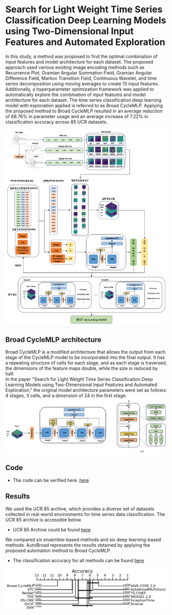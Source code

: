 # Search for Light Weight Time Series Classification Deep Learning Models using Two-Dimensional Input Features and Automated Exploration

In this study, a method was proposed to find the optimal combination of input features and model architecture for each dataset. The proposed approach used various existing image encoding methods such as Recurrence Plot, Gramian Angular Summation Field, Gramian Angular Difference Field, Markov Transition Field, Continuous Wavelet, and time series decomposition using moving averages to create 13 input features. Additionally, a hyperparameter optimization framework was applied to automatically explore the combination of input features and model architecture for each dataset. The time series classification deep learning model with exploration applied is referred to as Broad CycleMLP. Applying the proposed method to Broad CycleMLP resulted in an average reduction of 68.76% in parameter usage and an average increase of 7.22% in classification accuracy across 85 UCR datasets.

<img src="img/all_flow.png">

## Broad CycleMLP architecture

Broad CycleMLP is a modified architecture that allows the output from each stage of the CycleMLP model to be incorporated into the final output. It has a repeating structure of cells for each stage, and as each stage is traversed, the dimensions of the feature maps double, while the size is reduced by half.<br/>
In the paper "Search for Light Weight Time Series Classification Deep Learning Models using Two-Dimensional Input Features and Automated Exploration," the original model architecture parameters were set as follows: 4 stages, 3 cells, and a dimension of 24 in the first stage.
<img src="img/arc.PNG">

## Code
- The code can be verified here. [here](https://github.com/CBNU-AILAB/Broad-Cycle/blob/main/auto_code.ipynb)

## Results
We used the UCR 85 archive, which provides a diverse set of datasets collected in real-world environments for time series data classification. The UCR 85 archive is accessible below.
- UCR 85 Archive could be found [here](http://www.cs.ucr.edu/%7Eeamonn/time_series_data/)

We compared six ensemble-based methods and six deep learning-based methods. AutoBroad represents the results obtained by applying the proposed automation method to Broad CycleMLP.
- The classification accuracy for all methods can be found [here](https://github.com/CBNU-AILAB/Broad-Cycle/blob/main/accuracy_results/All_models_performance.csv)
<img src="CD-Diagram/cd-diagram.png">
